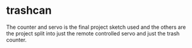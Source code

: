 # trashcan
The counter and servo is the final project sketch used and the others are the project split into just the remote controlled servo and just the trash counter.
